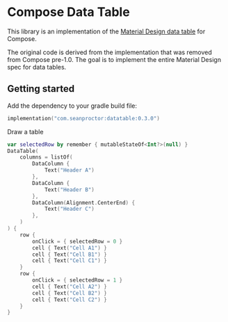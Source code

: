 # Compose Data Table

This library is an implementation of the [Material Design data table](https://m2.material.io/components/data-tables) for Compose.

The original code is derived from the implementation that was removed from Compose pre-1.0. The goal is to implement the entire Material Design spec for data tables.

## Getting started

Add the dependency to your gradle build file:

```kotlin
implementation("com.seanproctor:datatable:0.3.0")
```

Draw a table

```kotlin
var selectedRow by remember { mutableStateOf<Int?>(null) }
DataTable(
    columns = listOf(
        DataColumn {
            Text("Header A")
        },
        DataColumn {
            Text("Header B")
        },
        DataColumn(Alignment.CenterEnd) {
            Text("Header C")
        },
    )
) {
    row {
        onClick = { selectedRow = 0 }
        cell { Text("Cell A1") }
        cell { Text("Cell B1") }
        cell { Text("Cell C1") }
    }
    row {
        onClick = { selectedRow = 1 }
        cell { Text("Cell A2") }
        cell { Text("Cell B2") }
        cell { Text("Cell C2") }
    }
}
```